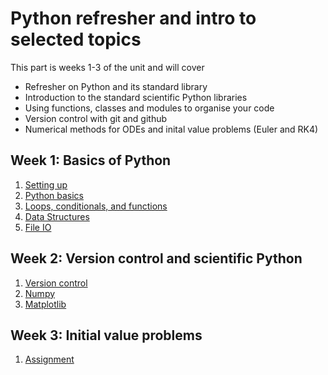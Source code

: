 # Python refresher and intro to selected topics

This part is weeks 1-3 of the unit and will cover

* Refresher on Python and its standard library
* Introduction to the standard scientific Python libraries
* Using functions, classes and modules to organise your code
* Version control with git and github
* Numerical methods for ODEs and inital value problems (Euler and RK4)

## Week 1: Basics of Python

1. [Setting up](settingup/)
1. [Python basics](basics/)
1. [Loops, conditionals, and functions](basics2/)
1. [Data Structures](structures/)
1. [File IO](fileio/)

## Week 2: Version control and scientific Python

1. [Version control](versioncontrol/)
1. [Numpy](numpy/)
1. [Matplotlib](matplotlib/)

## Week 3: Initial value problems

1. [Assignment](ivps/)
